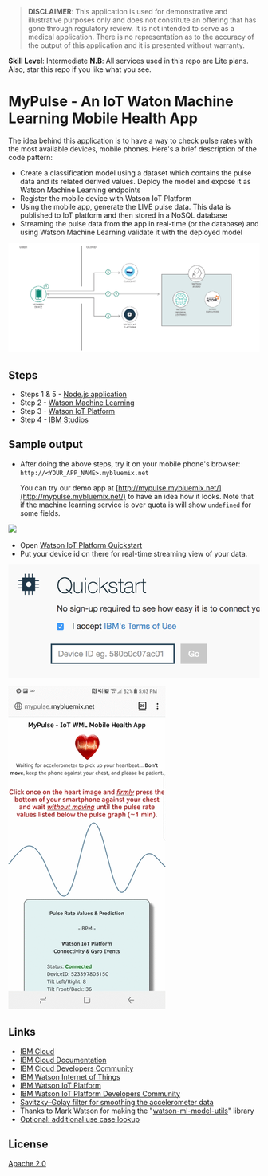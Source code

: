 > **DISCLAIMER**: This application is used for demonstrative and illustrative purposes only and does not constitute an offering that has gone through regulatory review. It is not intended to serve as a medical application. There is no representation as to the accuracy of the output of this application and it is presented without warranty.

**__Skill Level__**: Intermediate
**__N.B__**: All services used in this repo are Lite plans. Also, star this repo if you like what you see.

# MyPulse - An IoT Waton Machine Learning Mobile Health App

The idea behind this application is to have a way to check pulse rates with the most available devices, mobile phones. Here's a brief description of the code pattern:

* Create a classification model using a dataset which contains the pulse data and its related derived values. Deploy the model and expose it as Watson Machine Learning endpoints
* Register the mobile device with Watson IoT Platform
* Using the mobile app, generate the LIVE pulse data. This data is published to IoT platform and then stored in a NoSQL database
* Streaming the pulse data from the app in real-time (or the database) and using Watson Machine Learning validate it with the deployed model

![](public/img/arch-diagram-health-model-1.png)

## Steps

* Steps 1 & 5 - [Node.js application](https://github.com/hovig/pulse-iot-wml-mobile-health/blob/master/NodejsApplication.md)
* Step 2 - [Watson Machine Learning](https://github.com/hovig/pulse-iot-wml-mobile-health/blob/master/WatsonMachineLearning.md)
* Step 3 - [Watson IoT Platform](https://github.com/hovig/pulse-iot-wml-mobile-health/blob/master/WatsonIoTPlatform.md)
* Step 4 - [IBM Studios](https://github.com/hovig/pulse-iot-wml-mobile-health/blob/master/IBMStudios.md)

## Sample output

* After doing the above steps, try it on your mobile phone's browser: `http://<YOUR_APP_NAME>.mybluemix.net`

  You can try our demo app at [http://mypulse.mybluemix.net/](http://mypulse.mybluemix.net/) to have an idea how it looks. Note that if the machine learning service is over quota is will show `undefined` for some fields.

![](public/img/plan.png")

* Open [Watson IoT Platform Quickstart](https://quickstart.internetofthings.ibmcloud.com/#/)
* Put your device id on there for real-time streaming view of your data.

![](public/img/qs.png)

![](public/img/mypulse.gif)

## Links

* [IBM Cloud](https://bluemix.net/)  
* [IBM Cloud Documentation](https://www.ng.bluemix.net/docs/)  
* [IBM Cloud Developers Community](http://developer.ibm.com/bluemix)  
* [IBM Watson Internet of Things](http://www.ibm.com/internet-of-things/)  
* [IBM Watson IoT Platform](http://www.ibm.com/internet-of-things/iot-solutions/watson-iot-platform/)   
* [IBM Watson IoT Platform Developers Community](https://developer.ibm.com/iotplatform/)
* [Savitzky–Golay filter for smoothing the accelerometer data](https://en.wikipedia.org/wiki/Savitzky%E2%80%93Golay_filter)
* Thanks to Mark Watson for making the "[watson-ml-model-utils](https://www.npmjs.com/package/watson-ml-model-utils)" library
* [Optional: additional use case lookup](https://developer.ibm.com/in/2017/05/31/watson-iot-platform-based-heart-emotion-analysis-using-lyfas-device-apache-spark/)

## License
[Apache 2.0](LICENSE)
